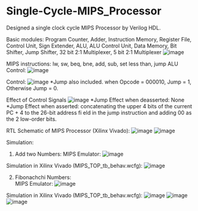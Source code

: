 # Single-Cycle-MIPS_Processor

Designed a single clock cycle MIPS Processor by Verilog HDL. 

Basic modules: Program Counter, Adder, Instruction Memory, Register File, Control Unit, Sign Extender, ALU, ALU Control Unit, Data Memory, Bit Shifter, Jump Shifter, 32 bit 2:1 Multiplexer, 5 bit 2:1 Multiplexer
![image](https://github.com/DishanChulawnasa/Single-Cycle-MIPS_Processor/assets/129721116/4eae7a91-7a05-40bf-abcd-f93c855e55eb)

MIPS instructions: lw, sw, beq, bne, add, sub, set less than, jump 
ALU Control:
![image](https://github.com/DishanChulawnasa/Single-Cycle-MIPS_Processor/assets/129721116/b459ce92-7741-40cf-bde8-ba474a28551e)

Control:
![image](https://github.com/DishanChulawnasa/Single-Cycle-MIPS_Processor/assets/129721116/f934e014-b1cb-4cf9-aadd-2d238df6b0fb)
*Jump also included. when Opcode = 000010, Jump = 1, Otherwise Jump = 0.

Effect of Control Signals
![image](https://github.com/DishanChulawnasa/Single-Cycle-MIPS_Processor/assets/129721116/cf1efbd8-9907-4eed-bd33-821a7b561cf1)
*Jump Effect when deasserted: None
*Jump Effect when asserted: concatenating the upper 4 bits of the current PC + 4 to the 26-bit address fi eld in the jump instruction and adding 00 as the 2 low-order bits.

RTL Schematic of MIPS Processor (Xilinx Vivado):
![image](https://github.com/DishanChulawnasa/Single-Cycle-MIPS_Processor/assets/129721116/a904a57d-e8cf-42c7-b470-7847bee7681c)
![image](https://github.com/DishanChulawnasa/Single-Cycle-MIPS_Processor/assets/129721116/c1322f6b-4c09-41a2-8a01-7e2d2829fa80)


Simulation:
1.	Add two Numbers:
MIPS Emulator:
![image](https://github.com/DishanChulawnasa/Single-Cycle-MIPS_Processor/assets/129721116/11689b33-6dfb-4481-bbf8-ba365c1f9422)

Simulation in Xilinx Vivado (MIPS_TOP_tb_behav.wcfg):
![image](https://github.com/DishanChulawnasa/Single-Cycle-MIPS_Processor/assets/129721116/dd73d2a6-99ef-44cb-9086-98bcccfc9993)

2.	Fibonachchi Numbers:	
MIPS Emulator:
![image](https://github.com/DishanChulawnasa/Single-Cycle-MIPS_Processor/assets/129721116/b9101bfb-c8e3-4e06-82c1-797a55916f91)

Simulation in Xilinx Vivado (MIPS_TOP_tb_behav.wcfg):
![image](https://github.com/DishanChulawnasa/Single-Cycle-MIPS_Processor/assets/129721116/069f4ec7-4745-4a88-93bf-a7bdf5f2a3dd)
![image](https://github.com/DishanChulawnasa/Single-Cycle-MIPS_Processor/assets/129721116/5ec11ad7-1e3e-4841-89a6-c808f5b33c7d)
![image](https://github.com/DishanChulawnasa/Single-Cycle-MIPS_Processor/assets/129721116/8f11929e-beb9-4941-a4eb-1f40b90e866a)
